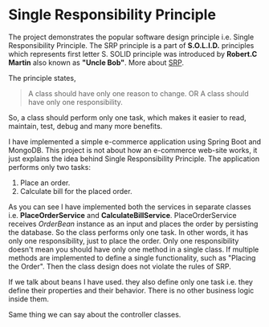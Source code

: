 # Single Responsibility Principle

The project demonstrates the popular software design principle i.e. Single Responsibility Principle. The SRP principle is a part of __S.O.L.I.D.__ principles which represents first letter S. SOLID principle was introduced by **Robert.C Martin** also known as **"Uncle Bob"**. More about [SRP](https://en.wikipedia.org/wiki/Single_responsibility_principle).

The principle states,

> A class should have only one reason to change. OR A class should have only one responsibility.

So, a class should perform only one task, which makes it easier to read, maintain, test, debug and many more benefits.

I have implemented a simple e-commerce application using Spring Boot and MongoDB. This project is not about how an e-commerce web-site works, it just explains the idea behind Single Responsibility Principle. The application performs only two tasks:

1. Place an order.
2. Calculate bill for the placed order.

As you can see I have implemented both the services in separate classes i.e. **PlaceOrderService** and **CalculateBillService**. PlaceOrderService receives _OrderBean_ instance as an input and places the order by persisting the database. So the class performs only one task. In other words, it has only one responsibility, just to place the order. Only one responsibility doesn't mean you should have only one method in a single class. If multiple methods are implemented to define a single functionality, such as "Placing the Order". Then the class design does not violate the rules of SRP.

If we talk about beans I have used. they also define only one task i.e. they define their properties and their behavior. There is no other business logic inside them.

Same thing we can say about the controller classes.
